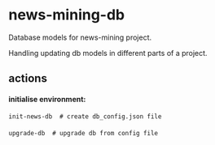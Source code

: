 # news-mining-db
Database models for news-mining project. 

Handling updating db models in different parts of a project.

## actions

#### initialise environment:
```init-news-db  # create db_config.json file```
####
```upgrade-db  # upgrade db from config file```
